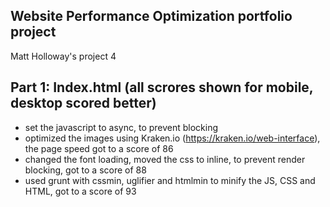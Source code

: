 ## Website Performance Optimization portfolio project

Matt Holloway's project 4

Part 1: Index.html (all scrores shown for mobile, desktop scored better)
------------------------------------------------------------------------
 - set the javascript to async, to prevent blocking
 - optimized the images using Kraken.io (https://kraken.io/web-interface), the page speed got to a score of 86
 - changed the font loading, moved the css to inline, to prevent render blocking, got to a score of 88
 - used grunt with cssmin, uglifier and htmlmin to minify the JS, CSS and HTML, got to a score of 93
